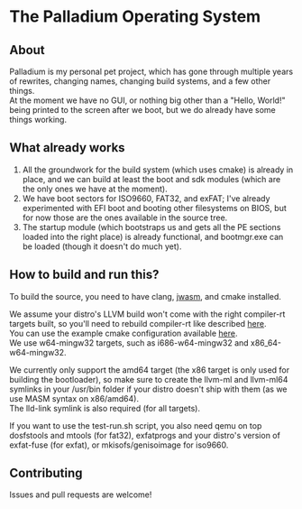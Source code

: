 # The Palladium Operating System

## About

Palladium is my personal pet project, which has gone through multiple years of rewrites, changing names, changing build systems, and a few other things.  
At the moment we have no GUI, or nothing big other than a "Hello, World!" being printed to the screen after we boot, but we do already have some things working.  

## What already works

1. All the groundwork for the build system (which uses cmake) is already in place, and we can build at least the boot and sdk modules (which are the only ones we have at the moment).
2. We have boot sectors for ISO9660, FAT32, and exFAT; I've already experimented with EFI boot and booting other filesystems on BIOS, but for now those are the ones available in the source tree.
3. The startup module (which bootstraps us and gets all the PE sections loaded into the right place) is already functional, and bootmgr.exe can be loaded (though it doesn't do much yet).

## How to build and run this?

To build the source, you need to have clang, [jwasm](https://github.com/Baron-von-Riedesel/JWasm), and cmake installed.

We assume your distro's LLVM build won't come with the right compiler-rt targets built, so you'll need to rebuild compiler-rt like described [here](https://llvm.org/docs/HowToCrossCompileBuiltinsOnArm.html).  
You can use the example cmake configuration available [here](./compiler_rt-flags.txt).  
We use w64-mingw32 targets, such as i686-w64-mingw32 and x86_64-w64-mingw32.

We currently only support the amd64 target (the x86 target is only used for building the bootloader), so make sure to create the llvm-ml and llvm-ml64 symlinks in your /usr/bin folder if your distro doesn't ship with them (as we use MASM syntax on x86/amd64).  
The lld-link symlink is also required (for all targets).

If you want to use the test-run.sh script, you also need qemu on top dosfstools and mtools (for fat32), exfatprogs and your distro's version of exfat-fuse (for exfat), or mkisofs/genisoimage for iso9660.

## Contributing

Issues and pull requests are welcome!
